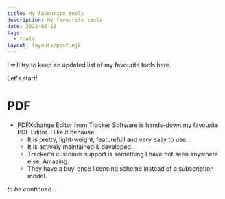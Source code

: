 ```yaml
---
title: My favourite tools
description: My favourite tools.
date: 2021-03-13
tags:
  - tools
layout: layouts/post.njk
---
```


I will try to keep an updated list of my favourite tools here.

Let's start!

# PDF

- PDFXchange Editor from Tracker Software is hands-down my favourite PDF Editor.
  I like it because:
  - It is pretty, light-weight, featurefull and very easy to use.
  - It is actively maintained & developed.
  - Tracker's customer support is something I have not seen anywhere else. Amazing.
  - They have a buy-once licensing scheme instead of a subscription model.

*to be continued...*
